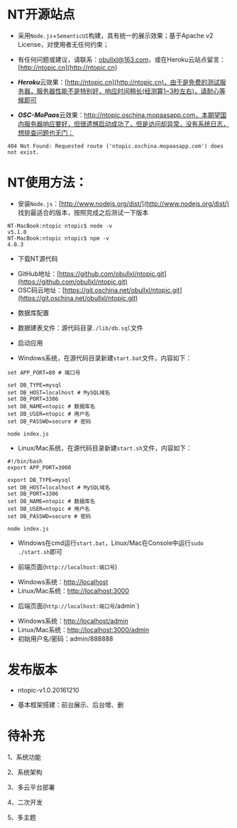 NT开源站点
=============

+ 采用`Node.js`+`SemanticUI`构建，具有统一的展示效果；基于Apache v2 License，对使用者无任何约束；

+ 有任何问题或建议，请联系：[obullxl@163.com](obullxl@163.com)，或在Heroku云站点留言：[http://ntopic.cn](http://ntopic.cn)

+ ***Heroku***云效果：[http://ntopic.cn](http://ntopic.cn)，由于是免费的测试服务器，服务器性能不是特别好，响应时间稍长(经测算1~3秒左右)，请耐心等候即可

+ ***OSC-MoPaas***云效果：http://ntopic.oschina.mopaasapp.com，本期望国内服务器响应要好，但很遗憾启动成功了，但是访问却异常，没有系统日志，想排查问题也无门：

~~~
404 Not Found: Requested route ('ntopic.oschina.mopaasapp.com') does not exist.
~~~

NT使用方法：
=============

+ 安装`Node.js`：[http://www.nodejs.org/dist/](http://www.nodejs.org/dist/) 找到最适合的版本，按照完成之后测试一下版本

~~~
NT-MacBook:ntopic ntopic$ node -v
v5.1.0
NT-MacBook:ntopic ntopic$ npm -v
4.0.3
~~~

+ 下载NT源代码
 - GitHub地址：[https://github.com/obullxl/ntopic.git](https://github.com/obullxl/ntopic.git)
 - OSC码云地址：[https://git.oschina.net/obullxl/ntopic.git](https://git.oschina.net/obullxl/ntopic.git)

+ 数据库配置
 - 数据建表文件：源代码目录`./lib/db.sql`文件

+ 启动应用
 - Windows系统，在源代码目录新建`start.bat`文件，内容如下：

~~~
set APP_PORT=80 # 端口号

set DB_TYPE=mysql
set DB_HOST=localhost # MySQL域名
set DB_PORT=3306
set DB_NAME=ntopic # 数据库名
set DB_USER=ntopic # 用户名
set DB_PASSWD=secure # 密码

node index.js
~~~

 - Linux/Mac系统，在源代码目录新建`start.sh`文件，内容如下：

~~~
#!/bin/bash
export APP_PORT=3000

export DB_TYPE=mysql
set DB_HOST=localhost # MySQL域名
set DB_PORT=3306
set DB_NAME=ntopic # 数据库名
set DB_USER=ntopic # 用户名
set DB_PASSWD=secure # 密码

node index.js
~~~

 - Windows在cmd运行`start.bat`，Linux/Mac在Console中运行`sudo ./start.sh`即可

+ 前端页面(`http://localhost:端口号`)
 - Windows系统：[http://localhost](http://localhost)
 - Linux/Mac系统：[http://localhost:3000](http://localhost:3000)

+ 后端页面(`http://localhost:端口号`/admin`)
 - Windows系统：[http://localhost/admin](http://localhost/admin)
 - Linux/Mac系统：[http://localhost:3000/admin](http://localhost:3000/admin)
 - 初始用户名/密码：admin/888888

发布版本
=============
+ ntopic-v1.0.20161210
 - 基本框架搭建：前台展示、后台增、删

待补充
=============

1、系统功能

2、系统架构

3、多云平台部署

4、二次开发

5、多主题

